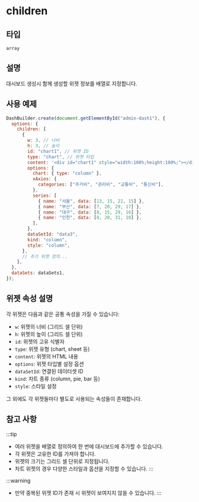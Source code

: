 # children

## 타입

`array`

## 설명

대시보드 생성시 함께 생성할 위젯 정보를 배열로 지정합니다.

## 사용 예제

```javascript
DashBuilder.create(document.getElementById("admin-dash1"), {
  options: {
    children: [
      {
        w: 3, // 너비
        h: 3, // 높이
        id: "chart1", // 위젯 ID
        type: "chart", // 위젯 타입
        content: '<div id="chart1" style="width:100%;height:100%;"></div>', // 위젯 내용
        options: {
          chart: { type: "column" },
          xAxios: {
            categories: ["주거비", "관리비", "교통비", "통신비"],
          },
          series: [
            { name: "서울", data: [13, 15, 22, 15] },
            { name: "부산", data: [7, 20, 29, 17] },
            { name: "대구", data: [8, 15, 29, 16] },
            { name: "인천", data: [8, 20, 31, 10] },
          ],
        },
        dataSetId: "data3",
        kind: "column",
        style: "column",
      },
      // 추가 위젯 정의...
    ],
  },
  dataSets: dataSets1,
});
```

## 위젯 속성 설명

각 위젯은 다음과 같은 공통 속성을 가질 수 있습니다:

- `w`: 위젯의 너비 (그리드 셀 단위)
- `h`: 위젯의 높이 (그리드 셀 단위)
- `id`: 위젯의 고유 식별자
- `type`: 위젯 유형 (chart, sheet 등)
- `content`: 위젯의 HTML 내용
- `options`: 위젯 타입별 설정 옵션
- `dataSetId`: 연결된 데이터셋 ID
- `kind`: 차트 종류 (column, pie, bar 등)
- `style`: 스타일 설정

그 외에도 각 위젯들마다 별도로 사용되는 속성들이 존재합니다.

## 참고 사항
:::tip
- 여러 위젯을 배열로 정의하여 한 번에 대시보드에 추가할 수 있습니다.
- 각 위젯은 고유한 ID를 가져야 합니다.
- 위젯의 크기는 그리드 셀 단위로 지정됩니다.
- 차트 위젯의 경우 다양한 스타일과 옵션을 지정할 수 있습니다.
:::

:::warning
- 만약 중복된 위젯 ID가 존재 시 위젯이 보여지지 않을 수 있습니다.
:::
